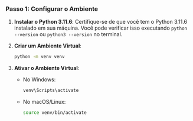 ### Passo 1: Configurar o Ambiente

1. **Instalar o Python 3.11.6**: Certifique-se de que você tem o Python 3.11.6 instalado em sua máquina. Você pode verificar isso executando `python --version` ou `python3 --version` no terminal.

2. **Criar um Ambiente Virtual**:
   ```bash
   python -m venv venv
   ```

3. **Ativar o Ambiente Virtual**:
   - No Windows:
     ```bash
     venv\Scripts\activate
     ```
   - No macOS/Linux:
     ```bash
     source venv/bin/activate
     ```

